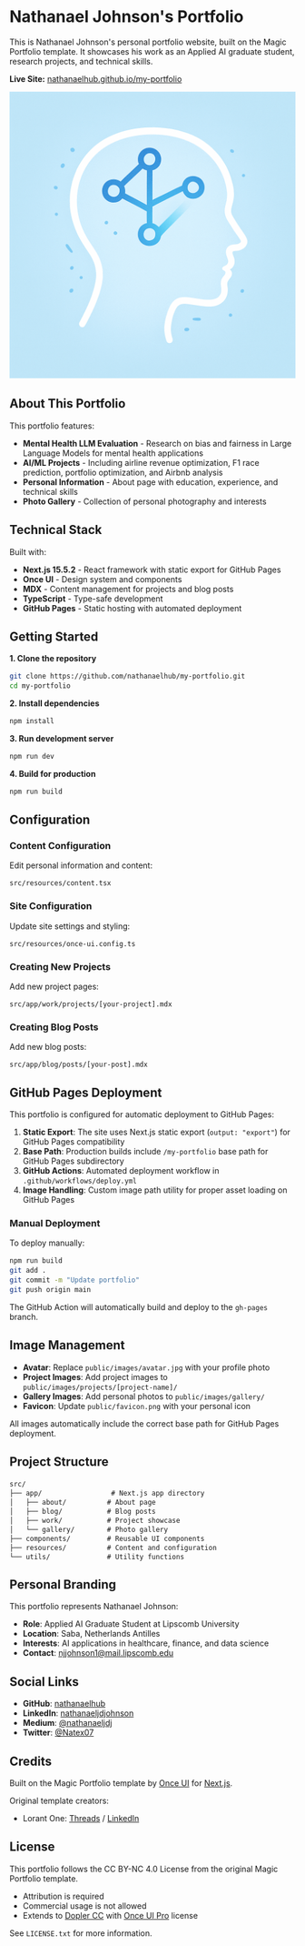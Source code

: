 # Nathanael Johnson's Portfolio

This is Nathanael Johnson's personal portfolio website, built on the Magic Portfolio template. It showcases his work as an Applied AI graduate student, research projects, and technical skills.

**Live Site:** [nathanaelhub.github.io/my-portfolio](https://nathanaelhub.github.io/my-portfolio)

![Portfolio Preview](public/images/projects/mental-health-llm/cover.png)

## About This Portfolio

This portfolio features:
- **Mental Health LLM Evaluation** - Research on bias and fairness in Large Language Models for mental health applications
- **AI/ML Projects** - Including airline revenue optimization, F1 race prediction, portfolio optimization, and Airbnb analysis
- **Personal Information** - About page with education, experience, and technical skills
- **Photo Gallery** - Collection of personal photography and interests

## Technical Stack

Built with:
- **Next.js 15.5.2** - React framework with static export for GitHub Pages
- **Once UI** - Design system and components
- **MDX** - Content management for projects and blog posts
- **TypeScript** - Type-safe development
- **GitHub Pages** - Static hosting with automated deployment

## Getting Started

**1. Clone the repository**
```bash
git clone https://github.com/nathanaelhub/my-portfolio.git
cd my-portfolio
```

**2. Install dependencies**
```bash
npm install
```

**3. Run development server**
```bash
npm run dev
```

**4. Build for production**
```bash
npm run build
```

## Configuration

### Content Configuration
Edit personal information and content:
```
src/resources/content.tsx
```

### Site Configuration
Update site settings and styling:
```
src/resources/once-ui.config.ts
```

### Creating New Projects
Add new project pages:
```
src/app/work/projects/[your-project].mdx
```

### Creating Blog Posts
Add new blog posts:
```
src/app/blog/posts/[your-post].mdx
```

## GitHub Pages Deployment

This portfolio is configured for automatic deployment to GitHub Pages:

1. **Static Export**: The site uses Next.js static export (`output: "export"`) for GitHub Pages compatibility
2. **Base Path**: Production builds include `/my-portfolio` base path for GitHub Pages subdirectory
3. **GitHub Actions**: Automated deployment workflow in `.github/workflows/deploy.yml`
4. **Image Handling**: Custom image path utility for proper asset loading on GitHub Pages

### Manual Deployment

To deploy manually:
```bash
npm run build
git add .
git commit -m "Update portfolio"
git push origin main
```

The GitHub Action will automatically build and deploy to the `gh-pages` branch.

## Image Management

- **Avatar**: Replace `public/images/avatar.jpg` with your profile photo
- **Project Images**: Add project images to `public/images/projects/[project-name]/`
- **Gallery Images**: Add personal photos to `public/images/gallery/`
- **Favicon**: Update `public/favicon.png` with your personal icon

All images automatically include the correct base path for GitHub Pages deployment.

## Project Structure

```
src/
├── app/                 # Next.js app directory
│   ├── about/          # About page
│   ├── blog/           # Blog posts
│   ├── work/           # Project showcase
│   └── gallery/        # Photo gallery
├── components/         # Reusable UI components
├── resources/          # Content and configuration
└── utils/              # Utility functions
```

## Personal Branding

This portfolio represents Nathanael Johnson:
- **Role**: Applied AI Graduate Student at Lipscomb University
- **Location**: Saba, Netherlands Antilles
- **Interests**: AI applications in healthcare, finance, and data science
- **Contact**: njjohnson1@mail.lipscomb.edu

## Social Links

- **GitHub**: [nathanaelhub](https://github.com/nathanaelhub)
- **LinkedIn**: [nathanaeljdjohnson](https://www.linkedin.com/in/nathanaeljdjohnson/)
- **Medium**: [@nathanaeljdj](https://medium.com/@nathanaeljdj)
- **Twitter**: [@Natex07](https://x.com/Natex07)

## Credits

Built on the Magic Portfolio template by [Once UI](https://once-ui.com) for [Next.js](https://nextjs.org).

Original template creators:
- Lorant One: [Threads](https://www.threads.net/@lorant.one) / [LinkedIn](https://www.linkedin.com/in/lorant-one/)

## License

This portfolio follows the CC BY-NC 4.0 License from the original Magic Portfolio template.
- Attribution is required
- Commercial usage is not allowed
- Extends to [Dopler CC](https://dopler.app/license) with [Once UI Pro](https://once-ui.com/pricing) license

See `LICENSE.txt` for more information.